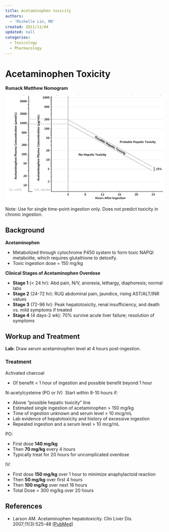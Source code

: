 ```yaml
---
title: Acetaminophen toxicity
authors:
  - 'Michelle Lin, MD'
created: 2011/11/04
updated: null
categories:
  - Toxicology
  - Pharmacology
---
```


# Acetaminophen Toxicity

**Rumack Matthew Nomogram**

![Rumack Matthew Nomogram](media/acetaminophen-toxicity_image-1.png)

Note: Use for single time-point ingestion only. Does not predict toxicity in chronic ingestion.

## Background

**Acetaminophen**

- Metabolized through cytochrome P450 system to form toxic NAPQI metabolite, which requires glutathione to detoxify.
- Toxic ingestion dose = 150 mg/kg 

**Clinical Stages of Acetaminophen Overdose**

- **Stage 1** (&lt; 24 hr): Abd pain, N/V, anorexia, lethargy, diaphoresis; normal labs
- **Stage 2** (24-72 hr): RUQ abdominal pain, jaundice, rising AST/ALT/INR values 
- **Stage 3** (72-96 hr): Peak hepatotoxicity, renal insufficiency, and death vs. mild symptoms if treated
- **Stage 4** (4 days-2 wk): 70% survive acute liver failure; resolution of symptoms

## Workup and Treatment

**Lab:** Draw serum acetaminophen level at 4 hours post-ingestion. 

### Treatment

<span class="drug">Activated charcoal</span>
- Of benefit &lt; 1 hour of ingestion and possible benefit beyond 1 hour

<span class="drug">N-acetylcysteine</span> (PO or IV) 
Start within 8-10 hours if:
- Above “possible hepatic toxicity” line
- Estimated single ingestion of acetaminophen > 150 mg/kg
- Time of ingestion unknown and serum level > 10 mcg/mL
- Lab evidence of hepatotoxicity and history of excessive ingestion 
- Repeated ingestion and a serum level > 10 mcg/mL

PO: 
- First dose **140 mg/kg** 
- Then **70 mg/kg** every 4 hours 
- Typically treat for 20 hours for uncomplicated overdose

IV: 
- First dose **150 mg/kg** over 1 hour to minimize anaphylactoid reaction
- Then **50 mg/kg** over first 4 hours
- Then **100 mg/kg** over next 16 hours
- Total Dose = 300 mg/kg over 20 hours

## References

- Larson AM. Acetaminophen hepatotoxicity. Clin Liver Dis. 2007;11(3):525-48 [[PubMed](https://www.ncbi.nlm.nih.gov/pubmed/?term=17723918)]
